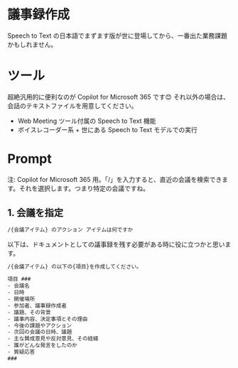 # 議事録作成

Speech to Text の日本語でまずます版が世に登場してから、一番出た業務課題かもしれません。

# ツール

超絶汎用的に便利なのが Copilot for Microsoft 365 です😊
それ以外の場合は、会話のテキストファイルを用意してください。

- Web Meeting ツール付属の Speech to Text 機能
- ボイスレコーダー系 + 世にある Speech to Text モデルでの実行


# Prompt


注: Copilot for Microsoft 365 用。「/」を入力すると、直近の会議を検索できます。それを選択します。つまり特定の会議ですね。

## 1. 会議を指定

```cmd
/{会議アイテム} のアクション アイテムは何ですか
```

以下は、ドキュメントとしての議事録を残す必要がある時に役に立つかと思います。

```cmd
/{会議アイテム} の以下の{項目}を作成してください。

項目 ###
- 会議名
- 日時
- 開催場所
- 参加者、議事録作成者
- 議題、その背景
- 議事内容、決定事項とその理由
- 今後の課題やアクション
- 次回の会議の日時、議題
- 主な賛成意見や反対意見、その経緯
- 誰がどんな発言をしたのか
- 質疑応答
###
```
